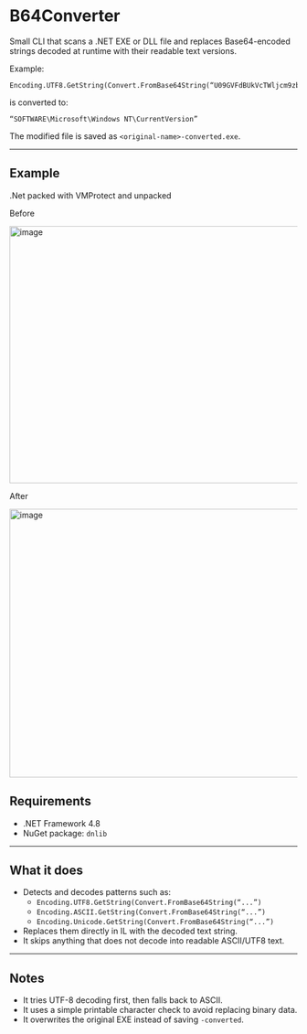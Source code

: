 # B64Converter

Small CLI that scans a .NET EXE or DLL file and replaces Base64-encoded strings decoded at runtime with their readable text versions.

Example:
```
Encoding.UTF8.GetString(Convert.FromBase64String(“U09GVFdBUkVcTWljcm9zb2Z0XFdpbmRvd3MgTlRcQ3VycmVudFZlcnNpb24=”))
```
is converted to:
```
“SOFTWARE\Microsoft\Windows NT\CurrentVersion”
```

The modified file is saved as `<original-name>-converted.exe`.

---

## Example
.Net packed with VMProtect and unpacked

Before

<img width="1140" height="450" alt="image" src="https://github.com/user-attachments/assets/b8fce0d1-6eab-4e61-9a6b-c2b25e033f1a" />

After

<img width="676" height="470" alt="image" src="https://github.com/user-attachments/assets/7301d2b0-1b71-4ab3-a51a-12b8989a7402" />

## Requirements
- .NET Framework 4.8  
- NuGet package: `dnlib`

---

## What it does
- Detects and decodes patterns such as:
  - `Encoding.UTF8.GetString(Convert.FromBase64String(“...”)`
  - `Encoding.ASCII.GetString(Convert.FromBase64String(“...”)`
  - `Encoding.Unicode.GetString(Convert.FromBase64String(“...”)`
- Replaces them directly in IL with the decoded text string.
- It skips anything that does not decode into readable ASCII/UTF8 text.

---

## Notes
- It tries UTF-8 decoding first, then falls back to ASCII.
- It uses a simple printable character check to avoid replacing binary data.
- It overwrites the original EXE instead of saving `-converted`.
